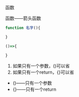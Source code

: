 
函数

函数——箭头函数

```js
function 名字(){

}

()=>{

}
```

1. 如果只有一个参数，()可以省
2. 如果只有一个return，{}可以省


- ()——只有一个参数
- {}——只有一个return
